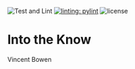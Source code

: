 ![Test and Lint](https://github.com/vincedbowen/into-the-know/actions/workflows/test_and_lint.yml/badge.svg)
[![linting: pylint](https://img.shields.io/badge/linting-pylint-yellowgreen)](https://github.com/pylint-dev/pylint)
![license](https://img.shields.io/badge/MIT-blue)

# Into the Know #
Vincent Bowen

